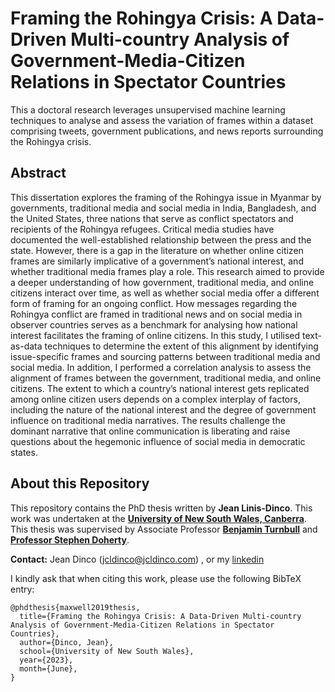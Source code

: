 # Framing the Rohingya Crisis: A Data-Driven Multi-country Analysis of Government-Media-Citizen Relations in Spectator Countries

This a doctoral research leverages unsupervised machine learning techniques to analyse and assess the variation of frames within a dataset comprising tweets, government publications, and news reports surrounding the Rohingya crisis.

## Abstract

This dissertation explores the framing of the Rohingya issue in Myanmar by governments, traditional media and social media in India, Bangladesh, and the United States, three nations that serve as conflict spectators and recipients of the Rohingya refugees. Critical media studies have documented the well-established relationship between the press and the state. However, there is a gap in the literature on whether online citizen frames are similarly implicative of a government’s national interest, and whether traditional media frames play a role. This research aimed to provide a deeper understanding of how government, traditional media, and online citizens interact over time, as well as whether social media offer a different form of framing for an ongoing conflict. How messages regarding the Rohingya conflict are framed in traditional news and on social media in observer countries serves as a benchmark for analysing how national interest facilitates the framing of online citizens. In this study, I utilised text-as-data techniques to determine the extent of this alignment by identifying issue-specific frames and sourcing patterns between traditional media and social media. In addition, I performed a correlation analysis to assess the alignment of frames between the government, traditional media, and online citizens. The extent to which a country’s national interest gets replicated among online citizen users depends on a complex interplay of factors, including the nature of the national interest and the degree of government influence on traditional media narratives. The results challenge the dominant narrative that online communication is liberating and raise questions about the hegemonic influence of social media in democratic states. 

## About this Repository
This repository contains the PhD thesis written by **Jean Linis-Dinco**. This work was undertaken at the [**University of New South Wales, Canberra**](https://www.unsw.adfa.edu.au/). This thesis was supervised by Associate Professor [**Benjamin Turnbull**](https://www.unsw.adfa.edu.au/benjamin-turnbull) and [**Professor Stephen Doherty**](https://www.unsw.edu.au/staff/stephen-doherty).

**Contact:** Jean Dinco (jcldinco@jcldinco.com) , or my [linkedin](https://www.linkedin.com/in/jeandinco/)

I kindly ask that when citing this work, please use the following BibTeX entry:

```
@phdthesis{maxwell2019thesis,
  title={Framing the Rohingya Crisis: A Data-Driven Multi-country Analysis of Government-Media-Citizen Relations in Spectator Countries},
  author={Dinco, Jean},
  school={University of New South Wales},
  year={2023},
  month={June},
}
```
